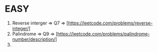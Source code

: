 # EASY

1. Reverse interger => Q7 => [https://leetcode.com/problems/reverse-integer/]
2. Palindrome => Q9 => [https://leetcode.com/problems/palindrome-number/description/]
3. 
